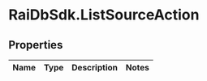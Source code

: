 # RaiDbSdk.ListSourceAction

## Properties

Name | Type | Description | Notes
------------ | ------------- | ------------- | -------------


